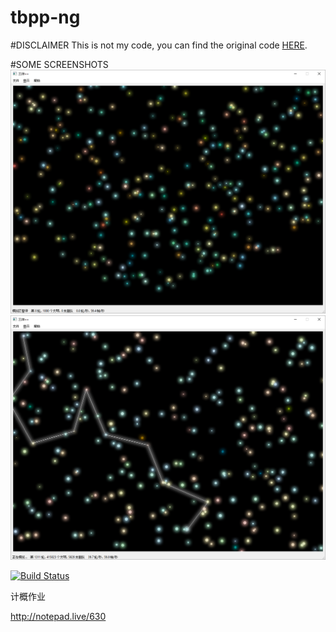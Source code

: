 # tbpp-ng
#DISCLAIMER 
This is not my code, you can find the original code [HERE](https://github.com/martinwu42/tbpp-ng).

#SOME SCREENSHOTS
![image](1.PNG)
![image](2.PNG)

[![Build Status](https://travis-ci.org/martinwu42/tbpp-ng.svg?branch=master)](https://travis-ci.org/martinwu42/tbpp-ng)

计概作业

http://notepad.live/630
